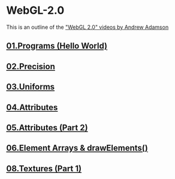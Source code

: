 # WebGL-2.0

This is an outline of the ["WebGL 2.0" videos by Andrew Adamson](https://www.youtube.com/playlist?list=PLPbmjY2NVO_X1U1JzLxLDdRn4NmtxyQQo)

## [01.Programs (Hello World)](https://github.com/evpozdniakov/WebGL-2.0/blob/main/01.Programs%20(Hello%20World)/README.md)

## [02.Precision](https://github.com/evpozdniakov/WebGL-2.0/blob/main/02.Precision/README.md)

## [03.Uniforms](https://github.com/evpozdniakov/WebGL-2.0/blob/main/03.Uniforms/README.md)

## [04.Attributes](https://github.com/evpozdniakov/WebGL-2.0/blob/main/04.Attributes/README.md)

## [05.Attributes (Part 2)](https://github.com/evpozdniakov/WebGL-2.0/blob/main/05.Attributes%20(Part%202)/README.md)

## [06.Element Arrays & drawElements()](https://github.com/evpozdniakov/WebGL-2.0/blob/main/06.Element%20Arrays%20%26%20drawElements()/README.md)

## [08.Textures (Part 1)](https://github.com/evpozdniakov/WebGL-2.0/blob/main/08.Textures%20(Part%201)/README.md)
